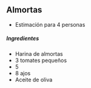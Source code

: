 ## Almortas

* Estimación para 4 personas

##### Ingredientes

* Harina de almortas
* 3 tomates pequeños
* 5
* 8 ajos
* Aceite de oliva
